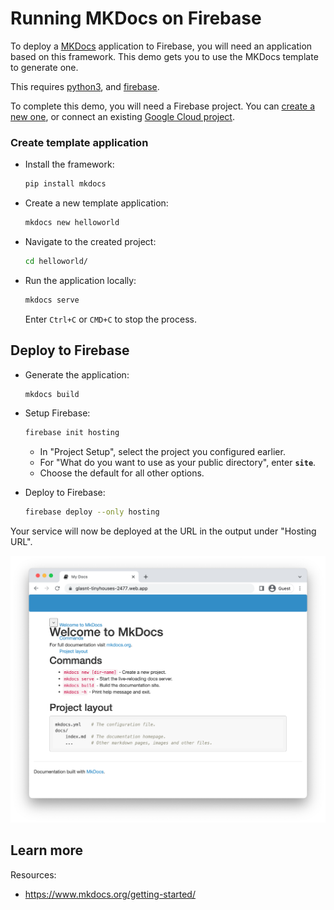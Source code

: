 # Running MKDocs on Firebase

To deploy a [MKDocs](https://www.mkdocs.org/) application to Firebase, you will need an application
based on this framework. This demo gets you to use the MKDocs template to generate one. 

This requires [python3](https://cloud.google.com/python/docs/setup), and [firebase](https://cloud.google.com/firestore/docs/client/get-firebase).



To complete this demo, you will need a Firebase project. You can [create a new one](https://console.firebase.google.com/u/0/?pli=1), or connect an existing [Google Cloud project](https://cloud.google.com/firestore/docs/client/get-firebase).


### Create template application


* Install the framework:

    ```bash
    pip install mkdocs
    ```

    
    

* Create a new template application:

    ```bash
    mkdocs new helloworld
    ```




* Navigate to the created project:

    ```bash
    cd helloworld/
    ```

* Run the application locally:

    ```bash
    mkdocs serve
    ```

    

    Enter `Ctrl+C` or `CMD+C` to stop the process.




## Deploy to Firebase

* Generate the application: 

    ```bash
    mkdocs build
    ```

* Setup Firebase: 

    ```bash
    firebase init hosting
    ```

    * In "Project Setup", select the project you configured earlier.
    * For "What do you want to use as your public directory", enter **`site`**.
    * Choose the default for all other options.

* Deploy to Firebase: 

    ```bash
    firebase deploy --only hosting
    ```

Your service will now be deployed at the URL in the output under "Hosting URL".

![Example MKDocs deployment](example.png)



## Learn more

Resources: 

- https://www.mkdocs.org/getting-started/
